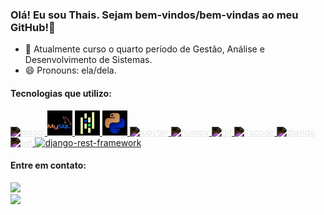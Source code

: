 ### Olá! Eu sou Thais. Sejam bem-vindos/bem-vindas ao meu GitHub!👋

- 🌱 Atualmente curso o quarto período de Gestão, Análise e Desenvolvimento de Sistemas.
- 😄 Pronouns: ela/dela.

#### Tecnologias que utilizo:

<a href="https://www.microsoft.com/en-us/sql-server" target="_blank" rel="noreferrer">
  <img src="https://www.svgrepo.com/show/303229/microsoft-sql-server-logo.svg" alt="mssql" width="40" height="40" style="filter: invert(1);"/>
</a>
<a href="https://www.mysql.com/" target="_blank" rel="noreferrer">
  <img src="https://raw.githubusercontent.com/devicons/devicon/master/icons/mysql/mysql-original-wordmark.svg" alt="mysql" width="40" height="40" style="filter: invert(1);"/>
</a>
<a href="https://pandas.pydata.org/" target="_blank" rel="noreferrer">
  <img src="https://raw.githubusercontent.com/devicons/devicon/2ae2a900d2f041da66e950e4d48052658d850630/icons/pandas/pandas-original.svg" alt="pandas" width="40" height="40" style="filter: invert(1);"/>
</a>
<a href="https://www.python.org" target="_blank" rel="noreferrer">
  <img src="https://raw.githubusercontent.com/devicons/devicon/master/icons/python/python-original.svg" alt="python" width="40" height="40" style="filter: invert(1);"/>
</a>
<a href="https://jupyter.org/" target="_blank" rel="noreferrer">
  <img src="https://cdn.jsdelivr.net/gh/devicons/devicon/icons/jupyter/jupyter-original-wordmark.svg" alt="jupyter" width="40" height="40" style="filter: invert(1);"/>
</a>
<a href="https://numpy.org/" target="_blank" rel="noreferrer">
  <img src="https://cdn.jsdelivr.net/gh/devicons/devicon/icons/numpy/numpy-original.svg" alt="numpy" width="40" height="40" style="filter: invert(1);"/>
</a>
<a href="https://git-scm.com/" target="_blank" rel="noreferrer">
  <img src="https://www.vectorlogo.zone/logos/git-scm/git-scm-icon.svg" alt="git" width="40" height="40" style="filter: invert(1);"/>
</a>
<a href="https://code.visualstudio.com/" target="_blank" rel="noreferrer">
  <img src="https://cdn.jsdelivr.net/gh/devicons/devicon/icons/vscode/vscode-original.svg" alt="vscode" width="40" height="40" style="filter: invert(1);"/>
</a>
<a href="https://www.djangoproject.com/" target="_blank" rel="noreferrer">
  <img src="https://www.svgrepo.com/show/349341/djangoproject.svg" alt="django" width="40" height="40" style="filter: invert(1);"/>
</a>
<a href="https://jwt.io/" target="_blank" rel="noreferrer">
  <img src="https://simpleicons.org/icons/jsonwebtokens.svg" alt="jwt" width="40" height="40" style="filter: invert(1);"/>
</a>
<a href="https://www.django-rest-framework.org/" target="_blank" rel="noreferrer">
  <img src="https://cdn.worldvectorlogo.com/logos/django-rest-framework.svg" alt="django-rest-framework" width="40" height="40"/>
</a>




#### Entre em contato:

<div>
  <a href="https://www.linkedin.com/in/thaismaiarasousa/" target="_blank">
    <img src="https://img.shields.io/badge/-LinkedIn-%230077B5?style=for-the-badge&logo=linkedin&logoColor=white" target="_blank">
  </a>
</div>

<div>
  <a href="https://ultramsg.com/m/3KSAxDT" target="_blank">
    <img src="https://img.shields.io/badge/WhatsApp-25D366?style=for-the-badge&logo=whatsapp&logoColor=white" target="_blank">
  </a>
</div>

